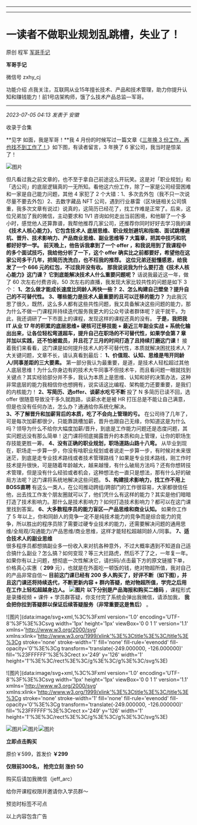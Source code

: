 ----------------------------------------
----------------------------------------
#  一读者不做职业规划乱跳槽，失业了！

原创 程军  [ 军哥手记 ](javascript:void\(0\);)

**军哥手记** ![]()

微信号 zxhy_cj

功能介绍 点我关注，互联网从业15年擅长技术、产品和技术管理，助力你提升认知和赚钱能力！前1号店架构师，饿了么技术产品总监—军哥。

____

_2023-07-05 04:13_ _发表于 安徽_

收录于合集

**见字 如面，我是军哥！**我 4 月份的时候写过一篇文章《[三年换 3
份工作，再也找不到工作了！](http://mp.weixin.qq.com/s?__biz=MzA3MDU2MjM4Ng==&mid=2247497428&idx=1&sn=b92b11122ab9131e522e7f2357ebdaf0&chksm=9f3851e9a84fd8ffebfabeb85e49bacdbc7f3313a8b16c49e5a20d61f9511680b55125787aba&scene=21#wechat_redirect)》如下图，有读者留言，3
年换了 6 家公司，我当时是惊呆了！

![图片](https://mmbiz.qpic.cn/sz_mmbiz_png/zoS8kK5mlOk0kib6jxbiaJ3B3vflWsgSvWlBKvuS8b1rHgHH3icWyYO2MdICggN8wx1pEQmYsHFaq4icqeRibvxiauAw/640?wx_fmt=png&wxfrom=5&wx_lazy=1&wx_co=1)

但凡看过我之前文章的，也不至于拿自己前途这么开玩笑。这是对「职业规划」和「选公司」的底层逻辑真的一无所知。看他这六份工作，除了一家是公司经营困难和一家是自己能力问题，其他
4 家犯了 2 个大错：1、多次去外包（我不只一次说尽量不要去外包）2、去数字藏品 NFT
公司，遇到行业暴雷（区块链相关公司慎重，我多次文章有说过）说真的，这简历已经花了，找工作难是正常了。后来，这位兄弟加了我的微信，主动要求和 1V1
咨询如何走出当前困境，和他聊了一个多小时，感觉他人还算靠谱，我帮他推荐几家公司，还推荐你同时好好去学习我的课 **《技术人核心能力》，它包含技术人**
**底层思维、职业规划避坑和指南、面试跳槽避坑、晋升、技术影响力、产品商业思维、副业思维等 7 大篇章，把其中技巧和坑都好好学一学。**
**前天晚上，他告诉我拿到了一个 offer ，和我说用到了我课程中的多个面试技巧，我给他分析了一下，这个 offer
确实比之前都要好，希望他在这家公司多干几年，把简历洗洗白，也不枉我的推荐。** **这位兄弟还挺懂感恩，给我发了一个 666 元的红包，不过我并没有收。**
**那我说说我为什么要打造《技术人核心能力》这门课？** **它到底能解决技术人什么重要问题呢？** 话说我最近这一年，做了 60 次左右付费咨询，50
次左右的直播，我发现大家比较共性的问题是如下 3 个： **1、怎么做才能成长速度比同龄人再快一些？**
**2、怎么构建自己壁垒？提升自己的不可替代性。** **3、哪些能力是技术人最重要的且可以迁移的能力？**
为此我沉思了很久，既然，这么多人都有这些共性问题，我又具备解决这些问题的能力，那为什么不做一门课程并持续迭代服务我更大的公众号读者群体呢？说干就干。为此，我还调研了一下市面上的课程，发现这样的课程还真的没有。
**于是，我把我 IT 从业 17 年的积累的底层思维+ 硬核可迁移技能 + 最近三年副业实战 +
系统化输出出来，让各位轻松弯道超车，提升自己在职场的不可替代性，如果学会第 7 章并加以实践，还不怕被裁员，并且花了三月的时间打造了且持续打磨这门课！**
接着我们来看看，这门课是如何提升技术人的不可替代性，本质就解决困扰技术人 7 大关键问题，文章不长，请认真看到最后：
**1、价值观、认知、思维是甩开同龄人/同事差距的三大要素。**
第一部分我认为最重要，是道，是技术人轻松超过其他人底层思维！为什么你身边有的技术大牛同事不但技术牛，而且看问题一眼就找到关键点？其实经验部分并不多，我认为本质上是思维、认知和好的决策办法，这种非常底层的能力我相信你也想拥有，说实话这比编程、架构能力还要重要，是我们的内核能力！
**2、写简历、选offer、谈薪水吃亏不断** 投了 N 多简历已读不回，选 offer 很随意导致没干多久就跑路，谈薪水老是被 HR
打压总是不能让自己满意，但是也没有任何办法，怎么办？通通给你系统化解决。  
 **3、不了解晋升和加薪背后的本质，吃了不会向上管理的亏。**
在公司待了几年了，可是每次加薪都很少，只能靠跳槽加薪，晋升也跟自己无缘，你知道这是为什么吗？领导为什么不给你大幅度加薪/晋升，到底是工作能力问题还是态度问题，其实问题远没有那么简单！这门课将彻底揭露晋升的本质和向上管理，让你的职场生存技能更胜一筹。
**4、没有正确的职业规划，职场道路山路十八弯。**
从毕业到现在，职场走一步算一步，你没有啥职业规划或者说走一步算一步，有时候对未来很迷茫，到底是走专业技术路线或者技术管理路线？如果是专业技术路线，刚工作时技术提升很快，可是随着年龄越大，越来越慢，有什么破局方法吗？还有你想转技术管理，但是没有什么经验或者机会，这种想法也一直只是想法，那有什么好的破局方法呢？这门课将系统地解决这些问题。
**5、构建技术影响力，找工作不用上BOSS直聘**
有这么一类人，在公司推动跨组/跨部门的工作很容易，大家都很信任他，出去找工作发个朋友圈就可以了，他们凭什么有这样的能力？其实是他们暗暗打造了技术影响力。那什么是技术影响力？如何打造技术影响力？都可以在这门课里找到答案。
**6、大多数程序员的能力盲区—产品思维和商业认知。** 如果你工作了 5
年以上，你和同龄人的竞争一定不是纯技术能力的竞争而是综合能力的竞争，所以胜出的程序员除了需要过硬专业技术的能力，还需要解决问题的通用思维/全局观/沟通能力/产品思维/商业思维，这样才能轻松超越同龄人/同事。
**7、适合技术人的副业思维**  
很多程序员都想搞副业多一份收入来对抗各种意外，不过大概率遇到不知道自己适合搞什么副业？怎么搞？如何变现？等三大拦路虎，然后不了了之，一年复一年。如果你有以上问题，想彻底一次性解决它，请扫码/点击最下方的原文链接下单，价格真心实惠（
**299** 元），也就是在外面吃一顿饭的钱，绝对物超所值，我对自己的产品非常自信～ **目前这门课已经有 200
多人购买了，好评不断（如下图），并且这门课还将持续迭代，不断更新内容 + 群内答疑，绝对物超所值，学完之后用在工作上轻松超越身边人。**
**![图片](https://mmbiz.qpic.cn/mmbiz_jpg/zoS8kK5mlOnLD4yicaccIUZU98ept4QwkvEqNV2NGm5pFsX8yxILenPQOc3sAvvgI0jWicfZKZJWrX6bVmq7E63A/640?wx_fmt=jpeg&wxfrom=5&wx_lazy=1&wx_co=1)**
**以下分别是产品海报和购买二维码** ，课程形式是录播视频 + 课件 + 学员群答疑，你支付完了系统会弹出我微信，请添加我，
**我会把你拉到答疑群以保证后续答疑服务（非常重要这是售后）** 。

![图片](data:image/svg+xml,%3C%3Fxml version='1.0' encoding='UTF-8'%3F%3E%3Csvg
width='1px' height='1px' viewBox='0 0 1 1' version='1.1'
xmlns='http://www.w3.org/2000/svg'
xmlns:xlink='http://www.w3.org/1999/xlink'%3E%3Ctitle%3E%3C/title%3E%3Cg
stroke='none' stroke-width='1' fill='none' fill-rule='evenodd' fill-
opacity='0'%3E%3Cg transform='translate\(-249.000000, -126.000000\)'
fill='%23FFFFFF'%3E%3Crect x='249' y='126' width='1'
height='1'%3E%3C/rect%3E%3C/g%3E%3C/g%3E%3C/svg%3E)

![图片](data:image/svg+xml,%3C%3Fxml version='1.0' encoding='UTF-8'%3F%3E%3Csvg
width='1px' height='1px' viewBox='0 0 1 1' version='1.1'
xmlns='http://www.w3.org/2000/svg'
xmlns:xlink='http://www.w3.org/1999/xlink'%3E%3Ctitle%3E%3C/title%3E%3Cg
stroke='none' stroke-width='1' fill='none' fill-rule='evenodd' fill-
opacity='0'%3E%3Cg transform='translate\(-249.000000, -126.000000\)'
fill='%23FFFFFF'%3E%3Crect x='249' y='126' width='1'
height='1'%3E%3C/rect%3E%3C/g%3E%3C/g%3E%3C/svg%3E)

  

![图片](https://mmbiz.qpic.cn/mmbiz_png/b96CibCt70iaajvl7fD4ZCicMcjhXMp1v6UibM134tIsO1j5yqHyNhh9arj090oAL7zGhRJRq6cFqFOlDZMleLl4pw/640?wx_fmt=png&wxfrom=5&wx_lazy=1&wx_co=1)![图片](https://mmbiz.qpic.cn/mmbiz_png/b96CibCt70iaajvl7fD4ZCicMcjhXMp1v6UibM134tIsO1j5yqHyNhh9arj090oAL7zGhRJRq6cFqFOlDZMleLl4pw/640?wx_fmt=png&wxfrom=5&wx_lazy=1&wx_co=1)![图片](https://mmbiz.qpic.cn/mmbiz_png/b96CibCt70iaajvl7fD4ZCicMcjhXMp1v6UibM134tIsO1j5yqHyNhh9arj090oAL7zGhRJRq6cFqFOlDZMleLl4pw/640?wx_fmt=png&wxfrom=5&wx_lazy=1&wx_co=1)

 **立即点击购买**

原价￥599，首发价 **￥299**

 **仅限前300名，** **抢完立刻 涨价 50**

  

购买后请加我微信（jeff_arc）

给你开课程权限并邀请你入学员群～

预览时标签不可点

以上内容包含广告

